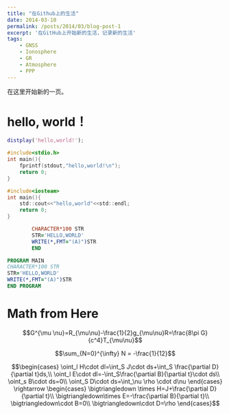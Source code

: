 ```yaml
---
title: "在Github上的生活"
date: 2014-03-10
permalink: /posts/2014/03/blog-post-1
excerpt: '在GitHub上开始新的生活，记录新的生活'
tags:
    - GNSS
    - Ionosphere
    - GR
    - Atmosphere
    - PPP
---
```


在这里开始新的一页。

# hello, world！
```matlab
distplay('hello,world!');
```
```c
#include<stdio.h>
int main(){
    fprintf(stdout,"hello,world!\n");
    return 0;
}
```
```c
#include<iosteam>
int main(){
    std::cout<<"hello,world"<<std::endl;
    return 0;
}
```
```fortran
        CHARACTER*100 STR
        STR='HELLO,WORLD'
        WRITE(*,FMT="(A)")STR
        END
```
```fortran
PROGRAM MAIN
CHARACTER*100 STR
STR='HELLO,WORLD'
WRITE(*,FMT="(A)")STR
END PROGRAM
```
# Math from Here

$$G^{\mu \nu}=R_{\mu\nu}-\frac{1}{2}g_{\mu\nu}R=\frac{8\pi G}{c^4}T_{\mu\nu}$$

$$\sum_{N=0}^{\infty} N = -\frac{1}{12}$$

$$\begin{cases}
\oint_l H\cdot dl=\int_S J\cdot ds+\int_S \frac{\partial D}{\partial t}ds,\\
\oint_l E\cdot dl=-\int_S\frac{\partial B}{\partial t}\cdot ds\\
\oint_s B\cdot ds=0\\
\oint_S D\cdot ds=\int_\nu \rho \cdot d\nu
\end{cases} \rightarrow
\begin{cases}
\bigtriangledown \times H=J+\frac{\partial D}{\partial t}\\
\bigtriangledown\times E=-\frac{\partial B}{\partial t}\\
\bigtriangledown\cdot B=0\\
\bigtriangledown\cdot D=\rho
\end{cases}$$
